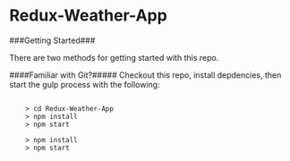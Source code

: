 # Redux-Weather-App

###Getting Started###

There are two methods for getting started with this repo.

####Familiar with Git?#####
Checkout this repo, install depdencies, then start the gulp process with the following:

```

	> cd Redux-Weather-App
	> npm install
	> npm start
```



```
	> npm install
	> npm start
```
